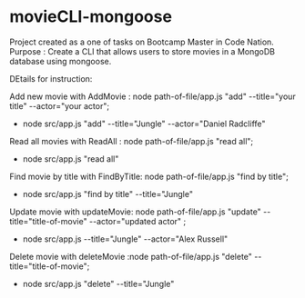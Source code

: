 # movieCLI-mongoose
Project created as a one of tasks on Bootcamp Master in Code Nation.
Purpose : Create a CLI that allows users to store movies in 
a MongoDB database using mongoose. 


DEtails for instruction:

Add new movie with AddMovie : node path-of-file/app.js "add" --title="your title" --actor="your actor";
* node src/app.js "add" --title="Jungle" --actor="Daniel Radcliffe"

Read all movies with ReadAll : node path-of-file/app.js "read all";
* node src/app.js "read all"

Find movie by title with FindByTitle: node path-of-file/app.js "find by title";
* node src/app.js "find by title" --title="Jungle" 

Update movie  with updateMovie: node path-of-file/app.js "update" --title="title-of-movie" --actor="updated actor" ;
* node src/app.js --title="Jungle" --actor="Alex Russell"

Delete movie with deleteMovie :node path-of-file/app.js "delete" --title="title-of-movie";
* node src/app.js "delete" --title="Jungle" 


